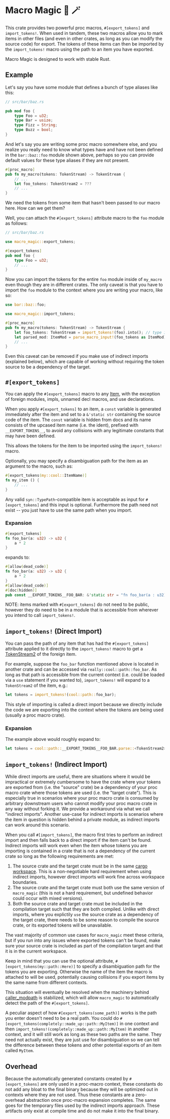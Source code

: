 # Macro Magic 🦀 🪄

This crate provides two powerful proc macros, `#[export_tokens]` and `import_tokens!`. When
used in tandem, these two macros allow you to mark items in other files (and even in other
crates, as long as you can modify the source code) for export. The tokens of these items can
then be imported by the `import_tokens!` macro using the path to an item you have exported.

Macro Magic is designed to work with stable Rust.

## Example

Let's say you have some module that defines a bunch of type aliases like this:

```rust
// src/bar/baz.rs

pub mod foo {
    type Foo = u32;
    type Bar = usize;
    type Fizz = String;
    type Buzz = bool;
}
```

And let's say you are writing some proc macro somewhere else, and you realize you really need
to know what types have and have not been defined in the `bar::baz::foo` module shown above,
perhaps so you can provide default values for these type aliases if they are not present.

```rust
#[proc_macro]
pub fn my_macro(tokens: TokenStream) -> TokenStream {
    // ...
    let foo_tokens: TokenStream2 = ???
    // ...
}
```

We need the tokens from some item that hasn't been passed to our macro here. How can we get
them?

Well, you can attach the `#[export_tokens]` attribute macro to the `foo` module as follows:

```rust
// src/bar/baz.rs

use macro_magic::export_tokens;

#[export_tokens]
pub mod foo {
    type Foo = u32;
    // ...
}
```

Now you can import the tokens for the entire `foo` module inside of `my_macro` even though
they are in different crates. The only caveat is that you have to import the `foo` module to
the context where you are writing your macro, like so:

```rust
use bar::baz::foo;

use macro_magic::import_tokens;

#[proc_macro]
pub fn my_macro(tokens: TokenStream) -> TokenStream {
    let foo_tokens: TokenStream = import_tokens!(foo).into(); // type is TokenStream2
    let parsed_mod: ItemMod = parse_macro_input!(foo_tokens as ItemMod);
    // ...
}
```

Even this caveat can be removed if you make use of indirect imports (explained below), which
are capable of working without requiring the token source to be a dependency of the target.

## `#[export_tokens]`

You can apply the `#[export_tokens]` macro to any
[Item](https://docs.rs/syn/latest/syn/enum.Item.html), with the exception of foreign modules,
impls, unnamed decl macros, and use declarations.

When you apply `#[export_tokens]` to an item, a `const` variable is generated immediately after
the item and set to a `&'static str` containing the source code of the item. The `const`
variable is hidden from docs and its name consists of the upcased item name (i.e. the ident),
prefixed with `__EXPORT_TOKENS__`, to avoid any collisions with any legitimate constants that
may have been defined.

This allows the tokens for the item to be imported using the `import_tokens!` macro.

Optionally, you may specify a disambiguation path for the item as an argument to the macro,
such as:

```rust
#[export_tokens(my::cool::ItemName)]
fn my_item () {
    // ...
}
```

Any valid `syn::TypePath`-compatible item is acceptable as input for `#[export_tokens]` and
this input is optional. Furthermore the path need not exist -- you just have to use the same
path when you import.

### Expansion

```rust
#[export_tokens]
fn foo_bar(a: u32) -> u32 {
    a * 2
}
```

expands to:

```rust
#[allow(dead_code)]
fn foo_bar(a: u32) -> u32 {
    a * 2
}
#[allow(dead_code)]
#[doc(hidden)]
pub const __EXPORT_TOKENS__FOO_BAR: &'static str = "fn foo_bar(a : u32) -> u32 { a * 2 }";
```

NOTE: items marked with `#[export_tokens]` do not need to be public, however they do need to be
in a module that is accessible from wherever you intend to call `import_tokens!`.

## `import_tokens!` (Direct Import)

You can pass the path of any item that has had the `#[export_tokens]` attribute applied to it
directly to the `import_tokens!` macro to get a
[TokenStream2](https://docs.rs/proc-macro2/latest/proc_macro2/struct.TokenStream.html) of the
foreign item.

For example, suppose the `foo_bar` function mentioned above is located in another crate and can
be accessed via `really::cool::path::foo_bar`. As long as that path is accessible from the
current context (i.e. could be loaded via a `use` statement if you wanted to), `import_tokens!`
will expand to a `TokenStream2` of the item, e.g.:

```rust
let tokens = import_tokens!(cool::path::foo_bar);
```

This style of importing is called a direct import because we directly include the code we are
exporting into the context where the tokens are being used (usually a proc macro crate).

### Expansion

The example above would roughly expand to:

```rust
let tokens = cool::path::__EXPORT_TOKENS__FOO_BAR.parse::<TokenStream2>().unwrap();
```

## `import_tokens!` (Indirect Import)

While direct imports are useful, there are situations where it would be impractical or
extremely cumbersome to have the crate where your tokens are exported from (i.e. the "source"
crate) be a dependency of your proc macro crate where those tokens are used (i.e. the "target
crate"). This is especially true in scenarios where your proc macro crate is consumed by
arbitrary downstream users who cannot modify your proc macro crate in any way without forking
it. We provide a workaround via what we call "indirect imports". Another use-case for indirect
imports is scenarios where the item in question is hidden behind a private module, as indirect
imports can work around this scenario.

When you call `#[import_tokens]`, the macro first tries to perform an indirect import and then
falls back to a direct import if the item can't be found. Indirect imports will work even when
the item whose tokens you are importing is contained in a crate that is not a dependency of the
current crate so long as the following requirements are met:

1. The source crate and the target crate must be in the same
   [cargo workspace](https://doc.rust-lang.org/book/ch14-03-cargo-workspaces.html). This is a
   non-negotiable hard requirement when using indirect imports, however direct imports will
   work fine across workspace boundaries.
2. The source crate and the target crate must both use the same version of `macro_magic` (this
   is not a hard requirement, but undefined behavior could occur with mixed versions).
3. Both the source crate and target crate must be included in the compilation target such that
   they are both compiled. Unlike with direct imports, where you explictily `use` the source
   crate as a dependency of the target crate, there needs to be some reason to compile the
   source crate, or its exported tokens will be unavailable.

The vast majority of common use cases for `macro_magic` meet these criteria, but if you run
into any issues where exported tokens can't be found, make sure your source crate is included
as part of the compilation target and that it is in the current workspace.

Keep in mind that you can use the optional attribute, `#[export_tokens(my::path::Here)]` to
specify a disambiguation path for the tokens you are exporting. Otherwise the name of the item
the macro is attached to will be used, potentially causing collisions if you export items by
the same name from different contexts.

This situation will eventually be resolved when the machinery behind
[caller_modpath](https://crates.io/crates/caller_modpath) is stabilized, which will allow
`macro_magic` to automatically detect the path of the `#[export_tokens]`.

A peculiar aspect of how `#[export_tokens(some_path)]` works is the path you enter doesn't need
to be a real path. You could do `#[export_tokens(completely::made_up::path::MyItem)]` in one
context and then `import_tokens!(completely::made_up::path::MyItem)` in another context, and it
will still work as long as these two paths are the same. They need not actually exist, they are
just use for disambiguation so we can tell the difference between these tokens and other
potential exports of an item called `MyItem`.

## Overhead

Because the automatically generated constants created by `#[export_tokens]` are only used in a
proc-macro context, these constants do not add any bloat to the final binary because they will
be optimized out in contexts where they are not used. Thus these constants are a zero-overhead
abstraction once proc-macro expansion completes. The same goes for the temporary files used by
the indirect imports approach. These artifacts only exist at compile time and do not make it
into the final binary.
